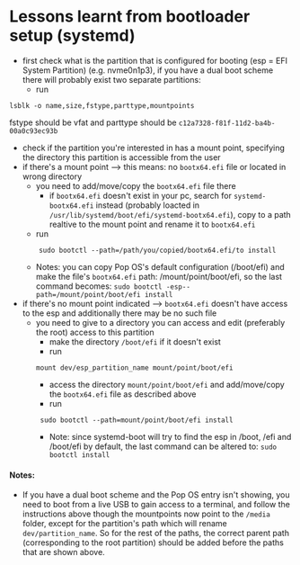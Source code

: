 # Lessons learnt from bootloader setup (systemd)


* first check what is the partition that is configured for booting (esp = EFI System Partition) (e.g. nvme0n1p3), if you have a dual boot scheme there will probably exist two separate partitions:
	* run 
```
lsblk -o name,size,fstype,parttype,mountpoints
```
fstype should be vfat and parttype should be `c12a7328-f81f-11d2-ba4b-00a0c93ec93b`
* check if the partition you're interested in has a mount point, specifying the directory this partition is accessible from the user
* if there's a mount point --> this means: no `bootx64.efi` file or located in wrong directory
	* you need to add/move/copy the `bootx64.efi` file there
		* if `bootx64.efi` doesn't exist in your pc, search for `systemd-bootx64.efi` instead (probably loacted in `/usr/lib/systemd/boot/efi/systemd-bootx64.efi`), copy to a path realtive to the mount point and rename it to `bootx64.efi`
	* run 
	```
		sudo bootctl --path=/path/you/copied/bootx64.efi/to install
	```
	* Notes: you can copy Pop OS's default configuration (/boot/efi) and make the file's `bootx64.efi` path: /mount/point/boot/efi, so the last command becomes: `sudo bootctl -esp--path=/mount/point/boot/efi install`
* if there's no mount point indicated --> `bootx64.efi` doesn't have access to the esp and additionally there may be no such file
	* you need to give to a directory you can access and edit (preferably the root) access to this partition
		* make the directory `/boot/efi` if it doesn't exist
		* run
		```
		mount dev/esp_partition_name mount/point/boot/efi
		```
		* access the directory `mount/point/boot/efi` and add/move/copy the `bootx64.efi` file as described above
		* run
		```
		 sudo bootctl --path=mount/point/boot/efi install
		```
		* Note: since systemd-boot will try to find the esp in /boot, /efi and /boot/efi by default, the last command can be altered to: `sudo bootctl install`
#### Notes:
* If you have a dual boot scheme and the Pop OS entry isn't showing, you need to boot from a live USB to gain access to a terminal, and follow the instructions above though the mountpoints now point to the `/media` folder, except for the partition's path which will rename `dev/partition_name`. So for the rest of the paths, the correct parent path (corresponding to the root partition) should be added before the paths that are shown above.
